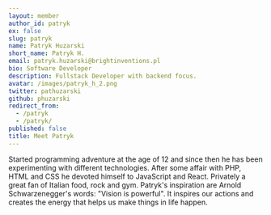 ```yaml
---
layout: member
author_id: patryk
ex: false
slug: patryk
name: Patryk Huzarski
short_name: Patryk H.
email: patryk.huzarski@brightinventions.pl
bio: Software Developer
description: Fullstack Developer with backend focus.
avatar: /images/patryk_h_2.png
twitter: pathuzarski
github: phuzarski
redirect_from:
  - /patryk
  - /patryk/
published: false
title: Meet Patryk
---
```

Started programming adventure at the age of 12 and since then he has been experimenting with different technologies. After some affair with PHP, HTML and CSS he devoted himself to JavaScript and React. Privately a great fan of Italian food, rock and gym. Patryk's inspiration are Arnold Schwarzenegger's words: "Vision is powerful". It inspires our actions and creates the energy that helps us make things in life happen.
